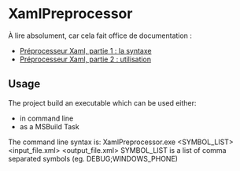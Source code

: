 ﻿# XamlPreprocessor

À lire absolument, car cela fait office de documentation :
* [Préprocesseur Xaml, partie 1 : la syntaxe](https://netspring.wordpress.com/2013/05/15/preprocesseur-xaml-partie-1-la-syntaxe/)
* [Préprocesseur Xaml, partie 2 : utilisation](https://netspring.wordpress.com/2013/05/19/preprocesseur-xaml-partie-2-utilisation/)

## Usage

The project build an executable which can be used either:
* in command line
* as a MSBuild Task

The command line syntax is:
XamlPreprocessor.exe <SYMBOL_LIST> <input_file.xml> <output_file.xml>
SYMBOL_LIST is a list of comma separated symbols (eg. DEBUG;WINDOWS_PHONE)